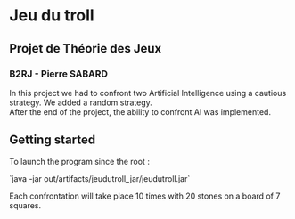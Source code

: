 <h1>Jeu du troll</h1>
<h2>Projet de Théorie des Jeux</h2>
<h3>B2RJ - Pierre SABARD</h3>

<p>In this project we had to confront two Artificial Intelligence using a cautious strategy. We added a random strategy.</br> 
After the end of the project, the ability to confront AI was implemented. </p>

<h2>Getting started</h2>

<p>To launch the program since the root : </p>
`java -jar out/artifacts/jeudutroll_jar/jeudutroll.jar`
<p>Each confrontation will take place 10 times with 20 stones on a board of 7 squares.</p>
